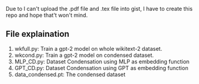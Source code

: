 Due to I can't upload the .pdf file and .tex file into gist, I have to create this repo and hope that't won't mind.

## File explaination
1. wkfull.py: Train a gpt-2 model on whole wikitext-2 dataset.
2. wkcond.py: Train a gpt-2 model on condensed dataset.
3. MLP_CD.py: Dataset Condensation using MLP as embedding function
4. GPT_CD.py: Dataset Condensation using GPT as embedding function
5. data_condensed.pt: The condensed dataset